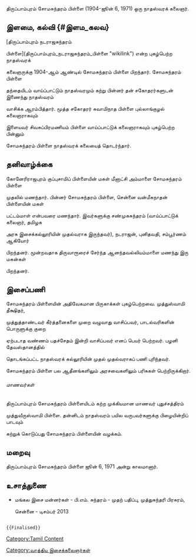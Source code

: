 திருப்பாம்புரம் சோமசுந்தரம் பிள்ளை (1904-ஜூன் 6, 1971) ஒரு நாதஸ்வரக் கலைஞர்.

## இளமை, கல்வி {#இளம_கலவ}

[திருப்பாம்புரம் நடராஜசுந்தரம்
பிள்ளை](திருப்பாம்புரம்_நடராஜசுந்தரம்_பிள்ளை "wikilink") என்ற புகழ்பெற்ற நாதஸ்வரக்
கலைஞருக்கு 1904-ஆம் ஆண்டில் சோமசுந்தரம் பிள்ளை பிறந்தார். சோமசுந்தரம் பிள்ளை
தந்தையிடம் வாய்ப்பாட்டும் நாதஸ்வரமும் கற்று பின்னர் தன் சகோதரர்களுடன் இணைந்து நாதஸ்வரம்
வாசிக்க ஆரம்பித்தார். மூத்த சகோதரர் சுவாமிநாத பிள்ளை புல்லாங்குழல் கலைஞராகவும்
இளையவர் சிவசுப்பிரமணியம் பிள்ளை வாய்ப்பாட்டுக் கலைஞராகவும் புகழ்பெற்ற பின்னும்
சோமசுந்தரம் பிள்ளை நாதஸ்வரக் கலையைத் தொடர்ந்தார்.

## தனிவாழ்க்கை

கோனேரிராஜபுரம் குப்புசாமிப் பிள்ளையின் மகள் மீனாட்சி அம்மாளை சோமசுந்தரம் பிள்ளை
முதலில் மணந்தார். பின்னர் சோமசுந்தரம் பிள்ளை, சென்னை வன்மீகநாதன் பிள்ளையின் மகள்
பட்டம்மாள் என்பவரை மணந்தார். இவர்களுக்கு சண்முகசுந்தரம் (வாய்ப்பாட்டுக் கலைஞர், தமிழக
அரசு இசைக்கல்லூரியின் முதல்வராக இருந்தவர்), நடராஜன், புனிதவதி, சம்பூர்ணம் ஆகியோர்
பிறந்தனர். மூன்றவதாக திருவாரூரைச் சேர்ந்த ஆனந்தவல்லியம்மாளை மணந்து இரு மகன்கள்
பிறந்தனர்.

## இசைப்பணி

சோமசுந்தரம் பிள்ளையின் அதிவேகமான பிருகாக்கள் புகழ்பெற்றவை. முத்துஸ்வாமி தீக்ஷிதர்,
முத்துத்தாண்டவர் கீர்த்தனைகளை முறை வழுவாது வாசிப்பவர், பாடல்வரிகளின் பொருளுக்கு குறை
ஏற்படாத வண்ணம் பதச்சேதம் இன்றி வாசிப்பவர் எனப் பெயர் பெற்றவர். பழனி தேவஸ்தானத்தில்
தொடங்கப்பட்ட நாதஸ்வரக் கல்லூரியின் முதல் முதல்வராகப் பணி புரிந்தவர்.

சோமசுந்தரம் பிள்ளை பல ஆதீனங்களிலும் அரசவைகளிலும் பரிசுகள் பெற்றிருக்கிறார்.

###### மாணவர்கள்

திருப்பாம்புரம் சோமசுந்தரம் பிள்ளையிடம் கற்ற முக்கியமான மாணவர் புதுச்சத்திரம்
முத்துவீருஸ்வாமி பிள்ளை. தன்னிடம் நாதஸ்வரம் பயில வருபவர்களுக்கு பிழையின்றிப் பாடவும்
கற்றுக் கொடுப்பது சோமசுந்தரம் பிள்ளையின் வழக்கம்.

## மறைவு

திருப்பாம்புரம் சோமசுந்தரம் பிள்ளை ஜூன் 6, 1971 அன்று காலமானார்.

## உசாத்துணை

-   மங்கல இசை மன்னர்கள் - பி.எம். சுந்தரம் - முதற் பதிப்பு, முத்துசுந்தரி பிரசுரம்,
    சென்னை - டிசம்பர் 2013

```{=mediawiki}
{{Finalised}}
```
[Category:Tamil Content](Category:Tamil_Content "wikilink")
[Category:வாத்திய இசைக்கலைஞர்கள்](Category:வாத்திய_இசைக்கலைஞர்கள் "wikilink")
